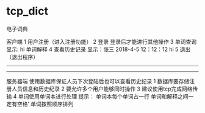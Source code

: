 # tcp_dict
电子词典 

客户端 
1    用户注册（进入注册功能） 
2    登录    登录后才能进行其他操作 
3    单词查询         显示:    hi    单词解释 
4    查看历史记录         显示：张三    2018-4-5 12：12：12 hi 
5    退出（退出程序） 

------------------------------------------------------------
------------------------------------------------------------

服务器端 
使用数据库保证人员下次登陆后也可以查看历史纪录 
1    数据库要存储注册人员信息和历史纪录 
2    要允许多个用户能够同时操作 
3    建议使用tcp完成网络传输 
4    单词使用单词本进行处理 
提示： 单词本每个单词占一行 单词和解释之间一定有空格’ 单词按照顺序排列
